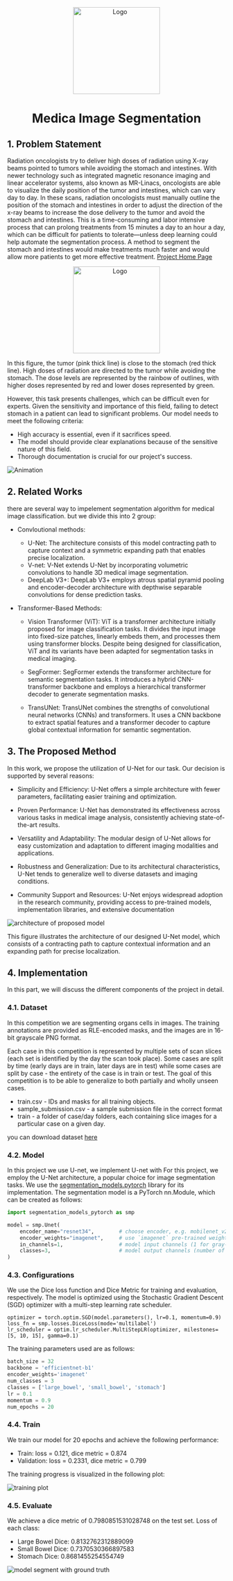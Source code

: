 <div align="center">
  <a href="https://www.kaggle.com/competitions/uw-madison-gi-tract-image-segmentation">
    <img src="images/cover.png" alt="Logo" width="" height="200">
  </a>

<h1 align="center">Medica Image Segmentation</h1>
</div>
    
## 1. Problem Statement
Radiation oncologists try to deliver high doses of radiation using X-ray beams pointed to tumors while avoiding the stomach and intestines. With newer technology such as integrated magnetic resonance imaging and linear accelerator systems, also known as MR-Linacs, oncologists are able to visualize the daily position of the tumor and intestines, which can vary day to day. In these scans, radiation oncologists must manually outline the position of the stomach and intestines in order to adjust the direction of the x-ray beams to increase the dose delivery to the tumor and avoid the stomach and intestines. This is a time-consuming and labor intensive process that can prolong treatments from 15 minutes a day to an hour a day, which can be difficult for patients to tolerate—unless deep learning could help automate the segmentation process. A method to segment the stomach and intestines would make treatments much faster and would allow more patients to get more effective treatment.
[Project Home Page](https://www.kaggle.com/competitions/uw-madison-gi-tract-image-segmentation/overview)
<div align="center">
  <a href="https://www.kaggle.com/competitions/uw-madison-gi-tract-image-segmentation">
    <img src="images/image1.jpg" alt="Logo" width="" height="200">
  </a>
</div>

In this figure, the tumor (pink thick line) is close to the stomach (red thick line). High doses of radiation are directed to the tumor while avoiding the stomach. The dose levels are represented by the rainbow of outlines, with higher doses represented by red and lower doses represented by green.

However, this task presents challenges, which can be difficult even for experts. Given the sensitivity and importance of this field, failing to detect stomach in a patient can lead to significant problems.
Our model needs to meet the following criteria:

* High accuracy is essential, even if it sacrifices speed.
* The model should provide clear explanations because of the sensitive nature of this field.
* Thorough documentation is crucial for our project's success.

<img src="images/animation.gif" alt="Animation" loop="infinite" />

## 2. Related Works
there are several way to impelement segmentation algorithm for medical image classification. but we divide this into 2 group:
* Convloutional methods:
  * U-Net: The architecture consists of this model contracting path to capture context and a symmetric expanding path that enables precise localization.
  * V-net: V-Net extends U-Net by incorporating volumetric convolutions to handle 3D medical image segmentation.
  * DeepLab V3+: DeepLab V3+ employs atrous spatial pyramid pooling and encoder-decoder architecture with depthwise separable convolutions for dense prediction tasks.
    
* Transformer-Based Methods:
  * Vision Transformer (ViT): ViT is a transformer architecture initially proposed for image classification tasks. It divides the input image into fixed-size patches, linearly embeds them, and processes them using transformer blocks. Despite being designed for classification, ViT and its variants have been adapted for segmentation tasks in medical imaging.

  * SegFormer: SegFormer extends the transformer architecture for semantic segmentation tasks. It introduces a hybrid CNN-transformer backbone and employs a hierarchical transformer decoder to generate segmentation masks.

  * TransUNet: TransUNet combines the strengths of convolutional neural networks (CNNs) and transformers. It uses a CNN backbone to extract spatial features and a transformer decoder to capture global contextual information for semantic segmentation.

## 3. The Proposed Method
In this work, we propose the utilization of U-Net for our task. Our decision is supported by several reasons:

* Simplicity and Efficiency: U-Net offers a simple architecture with fewer parameters, facilitating easier training and optimization.

* Proven Performance: U-Net has demonstrated its effectiveness across various tasks in medical image analysis, consistently achieving state-of-the-art results.

* Versatility and Adaptability: The modular design of U-Net allows for easy customization and adaptation to different imaging modalities and applications.

* Robustness and Generalization: Due to its architectural characteristics, U-Net tends to generalize well to diverse datasets and imaging conditions.

* Community Support and Resources: U-Net enjoys widespread adoption in the research community, providing access to pre-trained models, implementation libraries, and extensive documentation
  
![architecture of proposed model](images/img2.png)

This figure illustrates the architecture of our designed U-Net model, which consists of a contracting path to capture contextual information and an expanding path for precise localization.

## 4. Implementation
In this part, we will discuss the different components of the project in detail.

### 4.1. Dataset
In this competition we are segmenting organs cells in images. The training annotations are provided as RLE-encoded masks, and the images are in 16-bit grayscale PNG format.

Each case in this competition is represented by multiple sets of scan slices (each set is identified by the day the scan took place). Some cases are split by time (early days are in train, later days are in test) while some cases are split by case - the entirety of the case is in train or test. The goal of this competition is to be able to generalize to both partially and wholly unseen cases.

* train.csv - IDs and masks for all training objects.
* sample_submission.csv - a sample submission file in the correct format
* train - a folder of case/day folders, each containing slice images for a particular case on a given day.
  
you can download dataset [here](https://www.kaggle.com/competitions/uw-madison-gi-tract-image-segmentation/data)

### 4.2. Model
In this project we use U-net, we implement U-net with 
For this project, we employ the U-Net architecture, a popular choice for image segmentation tasks. We use the [segmentation_models.pytorch](https://github.com/qubvel/segmentation_models.pytorch/tree/master) library for its implementation.
The segmentation model is a PyTorch nn.Module, which can be created as follows:

```python
import segmentation_models_pytorch as smp

model = smp.Unet(
    encoder_name="resnet34",        # choose encoder, e.g. mobilenet_v2 or efficientnet-b7
    encoder_weights="imagenet",     # use `imagenet` pre-trained weights for encoder initialization
    in_channels=1,                  # model input channels (1 for gray-scale images, 3 for RGB, etc.)
    classes=3,                      # model output channels (number of classes in your dataset)
)
```

### 4.3. Configurations
We use the Dice loss function and Dice Metric for training and evaluation, respectively. The model is optimized using the Stochastic Gradient Descent (SGD) optimizer with a multi-step learning rate scheduler.
```
optimizer = torch.optim.SGD(model.parameters(), lr=0.1, momentum=0.9)
loss_fn = smp.losses.DiceLoss(mode='multilabel')
lr_scheduler = optim.lr_scheduler.MultiStepLR(optimizer, milestones=[5, 10, 15], gamma=0.1)
```

The training parameters used are as follows:

```python
batch_size = 32
backbone = 'efficientnet-b1'
encoder_weights='imagenet'
num_classes = 3
classes = ['large_bowel', 'small_bowel', 'stomach']
lr = 0.1
momentum = 0.9
num_epochs = 20
```

### 4.4. Train
We train our model for 20 epochs and achieve the following performance:

* Train: loss = 0.121, dice metric = 0.874
* Validation: loss = 0.2331, dice metric = 0.799

The training progress is visualized in the following plot:

![training plot](images/img3.png)


### 4.5. Evaluate
We achieve a dice metric of 0.7980851531028748 on the test set.
Loss of each class:

* Large Bowel Dice: 0.8132762312889099
* Small Bowel Dice: 0.7370530366897583
* Stomach Dice: 0.8681455254554749

![model segment with ground truth](images/img4.png)
